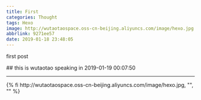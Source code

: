 ```yaml
---
title: First
categories: Thought
tags: Hexo
image: http://wutaotaospace.oss-cn-beijing.aliyuncs.com/image/hexo.jpg
abbrlink: 9271ee57
date: 2019-01-18 23:48:05
---
```

<p class="description">first post</p>
<!-- more -->
## this is wutaotao speaking in 2019-01-19 00:07:50
<hr />
{% fi http://wutaotaospace.oss-cn-beijing.aliyuncs.com/image/hexo.jpg, "", "" %}

